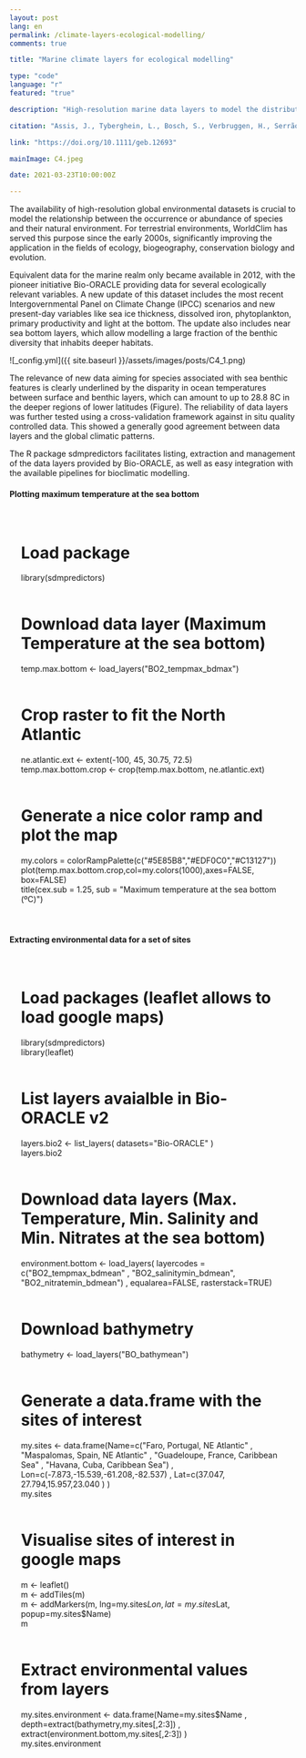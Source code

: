 ```yaml
---
layout: post
lang: en
permalink: /climate-layers-ecological-modelling/
comments: true

title: "Marine climate layers for ecological modelling"

type: "code"
language: "r"
featured: "true"

description: "High-resolution marine data layers to model the distribution of species at global scales."

citation: "Assis, J., Tyberghein, L., Bosch, S., Verbruggen, H., Serrão, E. A., and De Clerck, O. (2017). Bio-ORACLE v2.0: Extending marine data layers for bioclimatic modelling. Global Ecology and Biogeography. 27, 277–284."

link: "https://doi.org/10.1111/geb.12693"

mainImage: C4.jpeg

date: 2021-03-23T10:00:00Z

---
```


The availability of high-resolution global environmental datasets is crucial to model the relationship between the occurrence or abundance of species and their natural environment. For terrestrial environments, WorldClim has served this purpose since the early 2000s, significantly improving the application in the fields of ecology, biogeography, conservation biology and evolution.

Equivalent data for the marine realm only became available in 2012, with the pioneer initiative Bio-ORACLE providing data for several ecologically relevant variables. A new update of this dataset includes the most recent Intergovernmental Panel on Climate Change (IPCC) scenarios and new present-day variables like sea ice thickness, dissolved iron, phytoplankton, primary productivity and light at the bottom. The update also includes near sea bottom layers, which allow modelling a large fraction of the benthic diversity that inhabits deeper habitats.

![_config.yml]({{ site.baseurl }}/assets/images/posts/C4_1.png)

The relevance of new data aiming for species associated with sea benthic features is clearly underlined by the disparity in ocean temperatures between surface and benthic layers, which can amount to up to 28.8 8C in the deeper regions of lower latitudes (Figure).
The reliability of data layers was further tested using a cross-validation framework against in situ quality controlled data. This showed a generally good agreement between data layers and the global climatic patterns.

The R package sdmpredictors facilitates listing, extraction and management of the data layers provided by Bio-ORACLE, as well as easy integration with the available pipelines for bioclimatic modelling.

<h4>Plotting maximum temperature at the sea bottom</h4>

<div style="padding: 20px" class="border-radius-05 bg-gray font-family-secondary font-small text-dark">

# Load package<br>
library(sdmpredictors)<br><br>

# Download data layer (Maximum Temperature at the sea bottom)<br>
temp.max.bottom <- load_layers("BO2_tempmax_bdmax")<br><br>

# Crop raster to fit the North Atlantic<br>
ne.atlantic.ext <- extent(-100, 45, 30.75, 72.5)<br>
temp.max.bottom.crop <- crop(temp.max.bottom, ne.atlantic.ext)<br><br>

# Generate a nice color ramp and plot the map<br>
my.colors = colorRampPalette(c("#5E85B8","#EDF0C0","#C13127"))<br>
plot(temp.max.bottom.crop,col=my.colors(1000),axes=FALSE, box=FALSE)<br>
title(cex.sub = 1.25, sub = "Maximum temperature at the sea bottom (ºC)")

</div>

<h4>Extracting environmental data for a set of sites</h4>

<div style="padding: 20px" class="border-radius-05 bg-gray font-family-secondary font-small text-dark">

# Load packages (leaflet allows to load google maps)<br>
library(sdmpredictors)<br>
library(leaflet)<br><br>

# List layers avaialble in Bio-ORACLE v2<br>
layers.bio2 <- list_layers( datasets="Bio-ORACLE" )<br>
layers.bio2<br><br>

# Download data layers (Max. Temperature, Min. Salinity and Min. Nitrates at the sea bottom)<br>
environment.bottom <- load_layers( layercodes = c("BO2_tempmax_bdmean" , "BO2_salinitymin_bdmean", "BO2_nitratemin_bdmean") , equalarea=FALSE, rasterstack=TRUE)<br><br>

# Download bathymetry<br>
bathymetry <- load_layers("BO_bathymean")<br><br>

# Generate a data.frame with the sites of interest<br>
my.sites <- data.frame(Name=c("Faro, Portugal, NE Atlantic" , "Maspalomas, Spain, NE Atlantic" , "Guadeloupe, France, Caribbean Sea" , "Havana, Cuba, Caribbean Sea") , Lon=c(-7.873,-15.539,-61.208,-82.537) , Lat=c(37.047, 27.794,15.957,23.040 ) )<br>
my.sites<br><br>

# Visualise sites of interest in google maps<br>
m <- leaflet()<br>
m <- addTiles(m)<br>
m <- addMarkers(m, lng=my.sites$Lon, lat=my.sites$Lat, popup=my.sites$Name)<br>
m<br><br>

# Extract environmental values from layers<br>
my.sites.environment <- data.frame(Name=my.sites$Name , depth=extract(bathymetry,my.sites[,2:3]) , extract(environment.bottom,my.sites[,2:3]) )<br>
my.sites.environment

</div>
